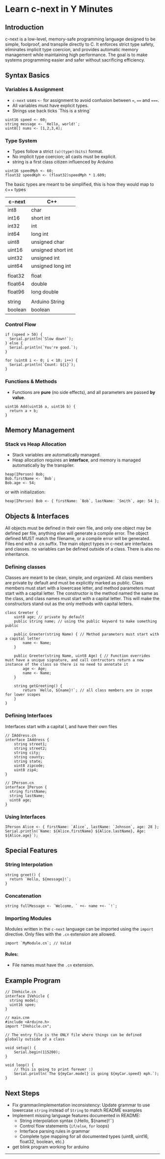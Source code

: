 # Learn c-next in Y Minutes

## Introduction
c-next is a low-level, memory-safe programming language designed to be simple, foolproof, and transpile directly to C. It enforces strict type safety, eliminates implicit type coercion, and provides automatic memory management while maintaining high performance. The goal is to make systems programming easier and safer without sacrificing efficiency.

## Syntax Basics

### Variables & Assignment
- `c-next` uses `<-` for assignment to avoid confusion between `=`, `==` and `===`.
- All variables must have explicit types.
- Strings use back ticks \`This is a string\`

```c-next
uint16 speed <- 60;
string message <- `Hello, world!`;
uint8[] nums <- [1,2,3,4];
```

### Type System
- Types follow a strict `(u)(type)(bits)` format.
- No implicit type coercion; all casts must be explicit.
- string is a first class citizen influenced by Arduino

```c-next
uint16 speedMph <- 60;
float32 speedKph <- (float32)speedMph * 1.609;
```

The basic types are meant to be simplified, this is how they would map to c++ types

| c-next | C++                |
| ------ | ------------------ |
| int8   | char               |
| int16  | short int          |
| int32  | int                |
| int64  | long int           |
| uint8  | unsigned char      |
| uint16 | unsigned short int |
| uint32 | unsigned int       |
| uint64 | unsigned long int  |
|        |                    |
| float32| float              |
| float64| double             |
| float96| long double        |
|        |                    |
| string | Arduino String     |
| boolean| boolean            |

### Control Flow
```c-next
if (speed > 50) {
  Serial.println(`Slow down!`);
} else {
  Serial.println(`You're good.`);
}

for (uint8 i <- 0; i < 10; i++) {
  Serial.println(`Count: ${i}`);
}
```

### Functions & Methods
- Functions are **pure** (no side effects), and all parameters are passed **by value**.

```c-next
uint16 Add(uint16 a, uint16 b) {
  return a + b;
}
```

## Memory Management
### Stack vs Heap Allocation
- Stack variables are automatically managed.
- Heap allocation requires an **interface**, and memory is managed automatically by the transpiler.

```c-next
heap(IPerson) Bob;
Bob.firstName <- `Bob`;
Bob.age <- 54;
```

or with initialization:

```c-next
heap(IPerson) Bob <- { firstName: `Bob`, lastName: `Smith`, age: 54 };
```

## Objects & Interfaces

All objects must be defined in their own file, and only one object may be defined per file, anything else will generate a compile error. The object defined MUST match the filename, or a compile error will be generated. Files end with a .cn suffix. The main object types in c-next are interfaces and classes. no variables can be defined outside of a class. There is also no inheritance.

### Defining classes
Classes are meant to be clean, simple, and organized. All class members are private by default and must be explicitly marked as public. Class members must start with a lowercase letter, and method parameters must start with a capital letter. The constructor is the method named the same as the class, and class names must start with a capital letter. This will make the constructors stand out as the only methods with capital letters.
```c-next
class Greeter {
    uint8 age; // private by default
    public string name; // using the public keyword to make something public 

    public Greeter(string Name) { // Method parameters must start with a capital letter
        name <- Name;
    }

    public Greeter(string Name, uint8 Age) { // Function overrides must have a unique signature, and call contructors return a new instance of the class so there is no need to annotate it
        age <- Age;
        name <- Name;
    }

    string getGreeting() {
        return `Hello, ${name}!`; // all class members are in scope for lower scopes
    }
}
```

### Defining Interfaces
Interfaces start with a capital I, and have their own files
```c-next
// IAddress.cn
interface IAddress {
    string street1;
    string street2;
    string city;
    string county;
    string state;
    uint8 zipcode;
    uint8 zip4;
}
```
```c-next
// IPerson.cn
interface IPerson {
  string firstName;
  string lastName;
  uint8 age;
}
```

### Using Interfaces
```c-next
IPerson Alice <- { firstName: `Alice`, lastName: `Johnson`, age: 28 };
Serial.println(`Name: ${Alice.firstName} ${Alice.lastName}, Age: ${Alice.age}`);
```

## Special Features
### String Interpolation
```c-next
string greet() {
  return `Hello, ${message}!`;
}
```

### Concatenation
```c-next
string fullMessage <- `Welcome, ` +<- name +<- `!`;
```

### Importing Modules
Modules written in the `c-next` language can be imported using the `import` directive. Only files with the `.cn` extension are allowed.

```c-next
import `MyModule.cn`; // Valid
```

#### Rules:
- File names must have the `.cn` extension.

## Example Program
```c-next
// IVehicle.cn
interface IVehicle {
  string model;
  uint16 spee;
}
```


```c-next
// main.cnm
#include <Arduino.h>
import "IVehicle.cn";

// The entry file is the ONLY file where things can be defined globally outside of a class

void setup() {
    Serial.begin(115200);
}

void loop() {
    // This is going to print forever :)
    Serial.println(`The ${myCar.model} is going ${myCar.speed} mph.`);
}
```

## Next Steps
- Fix grammar/implementation inconsistency: Update grammar to use lowercase `string` instead of `String` to match README examples
- Implement missing language features documented in README:
  - String interpolation syntax (`\`Hello, ${name}!\``)
  - Control flow statements (`if/else`, `for` loops)
  - Interface parsing rules in grammar
  - Complete type mapping for all documented types (uint8, uint16, float32, boolean, etc.)
- get blink program working for arduino

---



